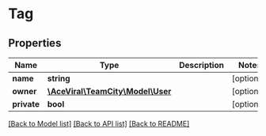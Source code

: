 # Tag

## Properties
Name | Type | Description | Notes
------------ | ------------- | ------------- | -------------
**name** | **string** |  | [optional] 
**owner** | [**\AceViral\TeamCity\Model\User**](User.md) |  | [optional] 
**private** | **bool** |  | [optional] 

[[Back to Model list]](../README.md#documentation-for-models) [[Back to API list]](../README.md#documentation-for-api-endpoints) [[Back to README]](../README.md)


